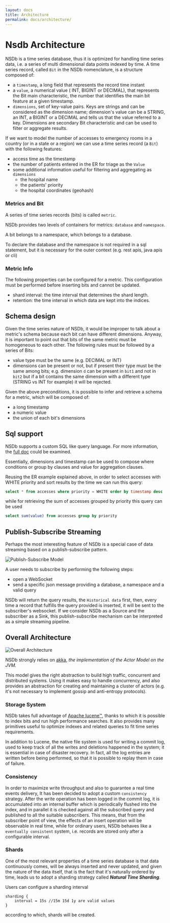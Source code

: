 ```yaml
---
layout: docs
title: Architecture
permalink: docs/architecture/
---
```


# Nsdb Architecture

NSDb is a time series database, thus it is optimized for handling time series data, i.e. a series of multi dimensional data points indexed by time.
A time series record, called `Bit` in the NSDb nomenclature, is a structure composed of:

* a `timestamp`, a long field that represents the record time instant
* a `value`, a numerical value ( INT, BIGINT or DECIMAL), that represents the Bit main characteristic, the number that identifies the main bit feature at a given timestamp.
* `dimensions`, set of key-value pairs. Keys are strings and can be considered as the dimension name; dimension's value can be a STRING, an INT, a BIGINT or a DECIMAL and tells us that the value referred to a key. Dimensions are secondary Bit characteristic and can be used to filter or aggregate results.

If we want to model the number of accesses to emergency rooms in a country (or in a state or a region) we can use a time series record (a `Bit`) with the following features:

* access time as the timestamp
* the number of patients entered in the ER for triage as the `Value`
* some additional information useful for filtering and aggregating as `dimensions`
  - the hospital name
  - the patients' priority
  - the hospital coordinates (geohash)

### Metrics and Bit

A series of time series records (bits) is called `metric`.

NSDb provides two levels of containers for metrics: `database` and `namespace`.

A bit belongs to a namespace, which belongs to a database.

To declare the database and the namespace is not required in a sql statement, but it is necessary for the outer context (e.g. rest apis, java apis or cli)

### Metric Info

The following properties can be configured for a metric. This configuration must be performed before inserting bits and cannot be updated.

* shard interval: the time interval that determines the shard length.
* retention: the time interval in which data are kept into the indices.

## Schema design

Given the time series nature of NSDb, it would be improper to talk about a metric's schema because each bit can have different dimensions.
Anyway, it is important to point out that bits of the same metric must be homogeneous to each other.
The following rules must be followed by a series of Bits:

* value type must be the same (e.g. DECIMAL or INT)
* dimensions can be present or not, but if present their type must be the same among bits; e.g. dimension `d` can be present in `bit1` and not in `bit2` but if a bit contains the same dimension with a different type (STRING vs INT for example) it will be rejected.

Given the above preconditions, it is possible to infer and retrieve a schema for a metric, which will be composed of:

* a long timestamp
* a numeric value
* the union of each bit's dimensions

## Sql support

NSDb supports a custom SQL like query language.
For more information, the [full doc](SQL_doc.md) could be examined.

Essentially, dimensions and timestamp can be used to compose where conditions or group by clauses and value for aggregation clauses.

Reusing the ER example explained above, in order to select accesses with WHITE priority and sort results by the time we can run this query:

```sql
select * from accesses where priority = WHITE order by timestamp desc
```

while for retrieving the sum of accesses grouped by priority this query can be used

```sql
select sum(value) from accesses group by priority
```

## Publish-Subscribe Streaming

Perhaps the most interesting feature of NSDb is a special case of data streaming based on a publish-subscribe pattern.

![Publish-Subscribe Model](img/pub-sub.png "Publish Subscribe Model")

A user needs to subscribe by performing the following steps:

* open a WebSocket
* send a specific json message providing a database, a namespace and a valid query

NSDb will return the query results, the `Historical data` first, then, every time a record that fulfills the query provided is inserted, it will be sent to the subscriber's websocket.
If we consider NSDb as a Source and the subscriber as a Sink, this publish-subscribe mechanism can be interpreted as a simple streaming pipeline.

## Overall Architecture

![Overall Architecture](img/overall.png "Overall Architecture")


NSDb strongly relies on [akka](https://github.com/akka/akka), _the implementation of the Actor Model on the JVM._

This model gives the right abstraction to build high traffic, concurrent and distributed systems.
Using it makes easy to handle concurrency, and also provides an abstraction for creating and maintaining a cluster of actors (e.g. it's not necessary to implement gossip and anti-entropy protocols).

### Storage System

NSDb takes full advantage of [Apache lucene™](https://lucene.apache.org/core/), thanks to which it is possible to index bits and run high performance searches. It also provides many primitives useful to optimize indexes and related queries to fit time series requirements.

In addition to Lucene, the native file system is used for writing a commit log, used to keep track of all the writes and deletions happened in the system; it is essential in case of disaster recovery. In fact, all the log entries are written before being performed, so that it is possible to replay them in case of failure.

### Consistency

In order to maximize write throughput and also to guarantee a real time events delivery, It has been decided to adopt a custom `consistency` strategy.
After the write operation has been logged in the commit log, it is accumulated into an internal buffer which is periodically flushed into the index, and in parallel it is checked against all the subscribed query and published to all the suitable subscribers.
This means, that from the subscriber point of view, the effects of an insert operation will be observable in real time, while for ordinary users, NSDb behaves like a `eventually consistent` system, i.e. records are stored only after a configurable interval.

### Shards

One of the most relevant properties of a time series database is that data continuously comes, will be always inserted and never updated, and given the nature of the data itself, that is the fact that it's naturally ordered by time, leads us to adopt a sharding strategy called ***Natural Time Sharding***.

Users can configure a sharding interval
```
sharding { 
    interval = 15s //15m 15d 1y are valid values
}
```

according to which, shards will be created.
